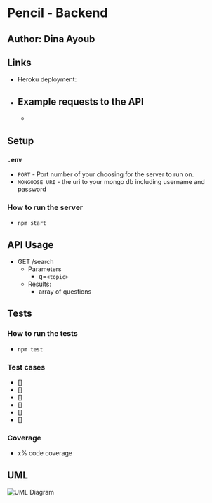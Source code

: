 # Pencil - Backend

## Author: Dina Ayoub

## Links

- Heroku deployment:
- Example requests to the API
  - 
  - 
  
## Setup

### `.env`

- `PORT` - Port number of your choosing for the server to run on. 
- `MONGOOSE_URI` - the uri to your mongo db including username and password

### How to run the server

- `npm start`

## API Usage

- GET /search
  - Parameters
    - q=`<topic>`
  - Results:
    - array of questions

## Tests

### How to run the tests

- `npm test`

### Test cases

- [] 
- [] 
- [] 
- [] 
- [] 
- [] 

### Coverage

- x% code coverage

## UML 

![UML Diagram](assets/uml.png)